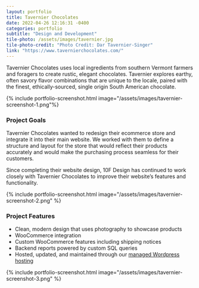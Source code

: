 ```yaml
---
layout: portfolio
title: Tavernier Chocolates
date: 2022-04-26 12:16:31 -0400
categories: portfolio
subtitle: "Design and Development"
tile-photo: /assets/images/tavernier.jpg
tile-photo-credit: "Photo Credit: Dar Tavernier-Singer"
link: "https://www.tavernierchocolates.com/"
---
```


Tavernier Chocolates uses local ingredients from southern Vermont farmers and foragers to create rustic, elegant chocolates. Tavernier explores earthy, often savory flavor combinations that are unique to the locale, paired with the finest, ethically-sourced, single origin South American chocolate.

{% include portfolio-screenshot.html image="/assets/images/tavernier-screenshot-1.png"%}

### Project Goals

Tavernier Chocolates wanted to redesign their ecommerce store and integrate it into their main website. We worked with them to define a structure and layout for the store that would reflect their products accurately and would make the purchasing process seamless for their customers.

Since completing their website design, 10F Design has continued to work closely with Tavernier Chocolates to improve their website’s features and functionality. 

{% include portfolio-screenshot.html image="/assets/images/tavernier-screenshot-2.png" %}

### Project Features
- Clean, modern design that uses photography to showcase products
- WooCommerce integration
- Custom WooCommerce features including shipping notices
- Backend reports powered by custom SQL queries
- Hosted, updated, and maintained through our [managed Wordpress hosting](/managed-hosting)

{% include portfolio-screenshot.html image="/assets/images/tavernier-screenshot-3.png" %}
